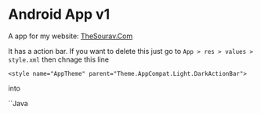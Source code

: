 # Android App v1

A app for my website: [TheSourav.Com](http://thesourav.com)

It has a action bar. If you want to delete this just go to ```App > res > values > style.xml``` then chnage this line

```Andoid
<style name="AppTheme" parent="Theme.AppCompat.Light.DarkActionBar">
```

into

``Java
<style name="AppTheme" parent="Theme.AppCompat.Light.NoActionBar">
```

App will be fullscreen.
